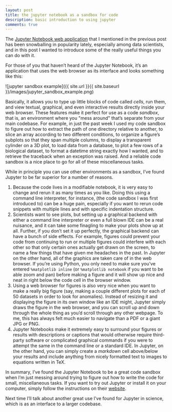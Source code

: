 ```yaml
---
layout: post
title: the jupyter notebook as a sandbox for code
description: basic introduction to using jupyter
comments: true
---
```


The [Jupyter Notebook web application](http://jupyter.org/) that I mentioned in the previous post has been snowballing in popularity lately, especially among data scientists, and in this post I wanted to introduce some of the really useful things you can do with it.

For those of you that haven’t heard of the Jupyter Notebook, it’s an application that uses the web browser as its interface and looks something like this:

![jupyter sandbox example]({{ site.url }}{{ site.baseurl }}/images/jupyter_sandbox_example.png)

Basically, it allows you to type up little blocks of code called *cells*, run them, and view textual, graphical, and even interactive results directly inside your web browser. These features make it perfect for use as a code *sandbox*, that is, an environment where you "mess around" that’s separate from your main codebase. For example, in just the past week I used my code sandbox to figure out how to extract the path of one directory relative to another, to slice an array according to two different conditions, to organize a figure’s subplots so that they span multiple columns, to display a transparent cylinder on a 3D plot, to load data from a database, to plot a few rows of a biological dataset, to format a datetime string exactly how I wanted, and to retrieve the traceback when an exception was raised. And a reliable code sandbox is a nice place to go for all of these miscellaneous tasks.

While in principle you can use other environments as a sandbox, I’ve found Jupyter to be far superior for a number of reasons. 

1. Because the code lives in a modifiable notebook, it is very easy to change and rerun it as many times as you like. Doing this using a command line interpreter, for instance, (the code sandbox I was first introduced to) can be a huge pain, especially if you want to rerun code snippets with multiple lines and with specific indentation structure.
2. Scientists want to see plots, but setting up a graphical backend with either a command line interpreter or even a full blown IDE can be a real nuisance, and it can take some finagling to make your plots show up at all. Further, if you don’t set it up perfectly, the graphical backend can have a bunch of side effects. For example, figures could prevent your code from continuing to run or multiple figures could interfere with each other so that only certain ones actually get drawn on the screen, to name a few things that have given me headaches in the past. In Jupyter on the other hand, all of the graphics are taken care of in the web browser. If you’re using Python, you only need to make sure you’ve entered ```%matplotlib inline``` (or ```%matplotlib notebook``` if you want to be able zoom and pan) before making a figure and it will show up nice and neat in right below the code cell in the browser window. 
3. Using a web browser for figures is also very nice when you want to make a really big figure (say, making a couple different plots for each of 50 datasets in order to look for anomalies). Instead of resizing it and displaying the figure in its own window like an IDE might, Jupyter simply draws the figure in the web browser, and you can scroll up and down through the whole thing as you’d scroll through any other webpage. To me, this has always felt much easier to navigate than a PDF or a giant JPG or PNG.
4. Jupyter Notebooks make it extremely easy to surround your figures or results with descriptions or captions that would otherwise require third-party software or complicated graphical commands if you were to attempt the same in the command line or a standard IDE. In Jupyter, on the other hand, you can simply create a *markdown* cell above/below your results and include anything from nicely formatted text to images to equations written in TeX.

In summary, I’ve found the Jupyter Notebook to be a great code sandbox when I’m just messing around trying to figure out how to write the code for small, miscellaneous tasks. If you want to try out Jupyter or install it on your computer, simply follow the instructions on their [website](http://jupyter.org).

Next time I’ll talk about another great use I’ve found for Jupyter in science, which is as an interface to a larger codebase.

